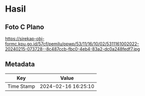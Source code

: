 # Hasil

## Foto C Plano

https://sirekap-obj-formc.kpu.go.id/57cf/pemilu/ppwp/53/11/16/10/02/5311161002022-20240215-073728--8c487ccb-fbc0-4eb4-83a2-dc0a248fedf7.jpg


## Metadata

| Key        | Value               |
| ---------- | ------------------- |
| Time Stamp | 2024-02-16 16:25:10 |



